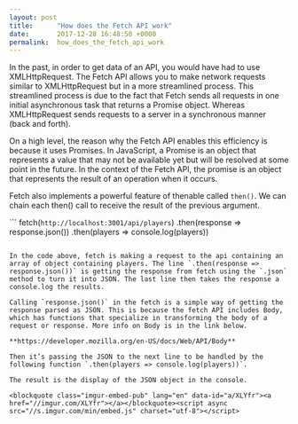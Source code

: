 ```yaml
---
layout: post
title:      "How does the Fetch API work"
date:       2017-12-28 16:48:50 +0000
permalink:  how_does_the_fetch_api_work
---
```



In the past, in order to get data of an API, you would have had to use XMLHttpRequest. The Fetch API allows you to make network requests similar to XMLHttpRequest but in a more streamlined process. This streamlined process is due to the fact that Fetch sends all requests in one initial asynchronous task that returns a Promise object. Whereas XMLHttpRequest sends requests to a server in a synchronous manner (back and forth).

On a high level, the reason why the Fetch API enables this efficiency is because it uses Promises. In JavaScript, a Promise is an object that represents a value that may not be available yet but will be resolved at some point in the future. In the context of the Fetch API, the promise is an object that represents the result of an operation when it occurs. 

Fetch also implements a powerful feature of thenable called `then()`. We can chain each then() call to receive the result of the previous argument. 

```    fetch(`http://localhost:3001/api/players`)
    .then(response => response.json())
    .then(players => console.log(players))
```

In the code above, fetch is making a request to the api containing an array of object containing players. The line `.then(response => response.json())` is getting the response from fetch using the `.json` method to turn it into JSON. The last line then takes the response a console.log the results.

Calling `response.json()` in the fetch is a simple way of getting the response parsed as JSON. This is because the fetch API includes Body, which has functions that specialize in transforming the body of a request or response. More info on Body is in the link below.

**https://developer.mozilla.org/en-US/docs/Web/API/Body**

Then it’s passing the JSON to the next line to be handled by the following function `.then(players => console.log(players))`. 

The result is the display of the JSON object in the console. 

<blockquote class="imgur-embed-pub" lang="en" data-id="a/XLYfr"><a href="//imgur.com/XLYfr"></a></blockquote><script async src="//s.imgur.com/min/embed.js" charset="utf-8"></script>

